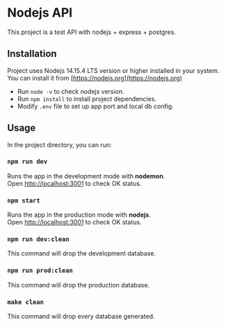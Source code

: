 # Nodejs API

This project is a test API with nodejs + express + postgres.

## Installation

Project uses Nodejs 14.15.4 LTS version or higher installed in your system.
You can install it from [https://nodejs.org](https://nodejs.org)

- Run `node -v` to check nodejs version.
- Run `npm install` to install project dependencies.
- Modify `.env` file to set up app port and local db config.

## Usage

In the project directory, you can run:

### `npm run dev`

Runs the app in the development mode with **nodemon**.\
Open [http://localhost:3001](http://localhost:3001) to check OK status.

### `npm start`

Runs the app in the production mode with **nodejs**.\
Open [http://localhost:3001](http://localhost:3001) to check OK status.

### `npm run dev:clean`

This command will drop the development database.

### `npm run prod:clean`

This command will drop the production database.

### `make clean`

This command will drop every database generated.
